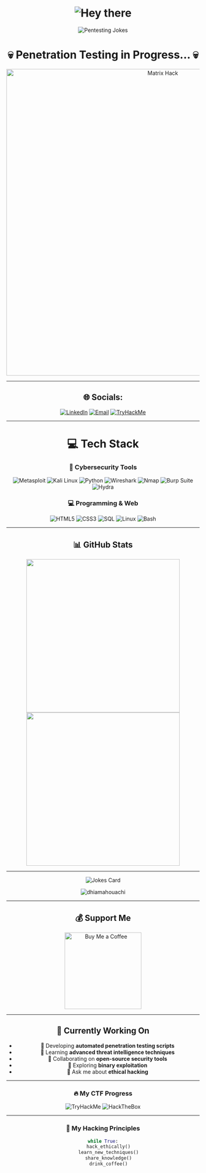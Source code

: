 

<div align="center">

<!-- Animated Title -->
<h1>
  <img src="https://readme-typing-svg.herokuapp.com?size=32&duration=3000&color=36BCF7&center=true&vCenter=true&width=500&lines=👋+Hey+there!;Welcome+to+my+GitHub+Profile!" alt="Hey there">
</h1>

<!-- Pentesting Jokes -->
<p>
  <img src="https://readme-typing-svg.herokuapp.com?size=22&duration=3500&color=00C853&center=true&vCenter=true&width=600&lines=Why+did+the+pentester+cross+the+road%3F;To+check+for+vulnerabilities+on+the+other+side+😆;Hackers+don’t+use+maps...;They+prefer+to+find+routes+manually+🛠️;I+don’t+always+scan+ports...;But+when+I+do%2C+I+knock+politely+first+🚪😅" alt="Pentesting Jokes">
</p>

<div align="center">

<!-- Huge Hacker Title -->


<h1>💀 Penetration Testing in Progress... 💀</h1>

<!-- Hacker Matrix Animation -->
<img src="https://i.gifer.com/EgUx.gif" alt="Matrix Hack" width="800"/>

</div>


---

## 🌐 Socials:
[![LinkedIn](https://img.shields.io/badge/LinkedIn-%230077B5.svg?logo=linkedin&logoColor=white)](https://linkedin.com/in/dhia-mahouachi) 
[![Email](https://img.shields.io/badge/Email-D14836?logo=gmail&logoColor=white)](mailto:dhiamahouachi2025@gmail.com) 
[![TryHackMe](https://img.shields.io/badge/TryHackMe-212C42?logo=tryhackme&logoColor=white)](https://tryhackme.com/p/dhiamahouachii)

---

# 💻 Tech Stack
### 🔧 Cybersecurity Tools
![Metasploit](https://img.shields.io/badge/Metasploit-258FFA?style=for-the-badge&logo=metasploit&logoColor=white)
![Kali Linux](https://img.shields.io/badge/Kali_Linux-557C94?style=for-the-badge&logo=kali-linux&logoColor=white)
![Python](https://img.shields.io/badge/Python-3776AB?style=for-the-badge&logo=python&logoColor=white)
![Wireshark](https://img.shields.io/badge/Wireshark-1679A7?style=for-the-badge&logo=wireshark&logoColor=white)
![Nmap](https://img.shields.io/badge/Nmap-FFFFFF?style=for-the-badge&logo=nmap&logoColor=black)
![Burp Suite](https://img.shields.io/badge/Burp_Suite-FF6633?style=for-the-badge)
![Hydra](https://img.shields.io/badge/Hydra-8B0000?style=for-the-badge)

### 💻 Programming & Web
![HTML5](https://img.shields.io/badge/HTML5-E34F26?style=for-the-badge&logo=html5&logoColor=white)
![CSS3](https://img.shields.io/badge/CSS3-1572B6?style=for-the-badge&logo=css3&logoColor=white)
![SQL](https://img.shields.io/badge/SQL-4479A1?style=for-the-badge&logo=postgresql&logoColor=white)
![Linux](https://img.shields.io/badge/Linux-FCC624?style=for-the-badge&logo=linux&logoColor=black)
![Bash](https://img.shields.io/badge/Bash-121011?style=for-the-badge&logo=gnu-bash&logoColor=white)

---

## 📊 GitHub Stats
<img src="https://github-readme-stats.vercel.app/api?username=dhiamahouachi&theme=radical&hide_border=false&include_all_commits=true&count_private=true" width="400"/>  
<img src="https://github-readme-streak-stats.herokuapp.com/?user=dhiamahouachi&theme=radical&hide_border=false" width="400"/>  


---


<!-- Random Joke Card -->
<p>
  <img src="https://readme-jokes.vercel.app/api?theme=radical&hideBorder" alt="Jokes Card" />
</p>

<!-- Profile Views -->
<p> 
  <img src="https://komarev.com/ghpvc/?username=dhiamahouachi&label=Profile%20Views&color=0e75b6&style=flat" alt="dhiamahouachi" /> 
</p>

---
## 💰 Support Me
<div align="center">

<a href="https://buymeacoffee.com/dhiamahouachi" target="_blank">
  <img src="https://img.shields.io/badge/☕️%20Buy%20Me%20a%20Coffee-ffdd00?style=social&logo=buy-me-a-coffee&logoColor=black" alt="Buy Me a Coffee" width="200"/>
</a>

</div>


---

## 🎯 Currently Working On
- 🔭 Developing **automated penetration testing scripts**
- 🌱 Learning **advanced threat intelligence techniques**
- 👯 Collaborating on **open-source security tools**
- 🤔 Exploring **binary exploitation**
- 💬 Ask me about **ethical hacking**

---

### 🔥 My CTF Progress
![TryHackMe](https://img.shields.io/badge/TryHackMe-100%25%20Complete-brightgreen?style=for-the-badge)
![HackTheBox](https://img.shields.io/badge/HackTheBox-15%20Machines%20Pwned-orange?style=for-the-badge)

---

### 📜 My Hacking Principles
```python
while True:
    hack_ethically()
    learn_new_techniques()
    share_knowledge()
    drink_coffee()
